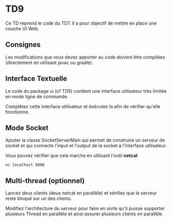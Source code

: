 # TD9

Ce TD reprend le code du TD7. Il a pour objectif de mettre en place une couche UI Web.

## Consignes

Les modifications que vous devez apporter au code doivent être compilées (directement en utilisant javac ou gradle).

## Interface Textuelle

Le code du package ui (cf TD5) contient une interface utilisateur très limitée en mode ligne de commande.

Complétez cette interface utilisateur et éxécutez la afin de vérifier qu'elle fonctionne.

## Mode Socket

Ajouter la classe SocketServerMain qui permet de construire un serveur de socket et qui connecte l'input et l'output de la socket à l'interface utilisateur.

Vous pouvez vérifier que cela marche en utilisant l'outil **netcat**

    nc localhost 8080


## Multi-thread (optionnel)

Lancez deux clients (deux netcat en parallèle) et vérifiez que le serveur reste bloqué sur un des clients.

Modifiez l'architecture du serveur pour faire en sorte qu'il puisse supporter plusieurs Thread en parallèle et ainsi assurer plusieurs clients en parallèle.
